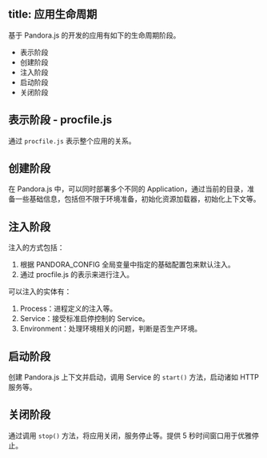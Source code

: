title: 应用生命周期
---

基于 Pandora.js 的开发的应用有如下的生命周期阶段。

- 表示阶段
- 创建阶段
- 注入阶段
- 启动阶段
- 关闭阶段

## 表示阶段 - procfile.js

通过 `procfile.js` 表示整个应用的关系。

## 创建阶段

在 Pandora.js 中，可以同时部署多个不同的 Application，通过当前的目录，准备一些基础信息，包括但不限于环境准备，初始化资源加载器，初始化上下文等。

## 注入阶段

注入的方式包括：

1. 根据 PANDORA_CONFIG 全局变量中指定的基础配置包来默认注入。
2. 通过 procfile.js 的表示来进行注入。

可以注入的实体有：

1. Process：进程定义的注入等。
2. Service：接受标准启停控制的 Service。
3. Environment：处理环境相关的问题，判断是否生产环境。

## 启动阶段

创建 Pandora.js 上下文并启动，调用 Service 的 `start()` 方法，启动诸如 HTTP 服务等。

## 关闭阶段

通过调用 `stop()` 方法，将应用关闭，服务停止等。提供 5 秒时间窗口用于优雅停止。

